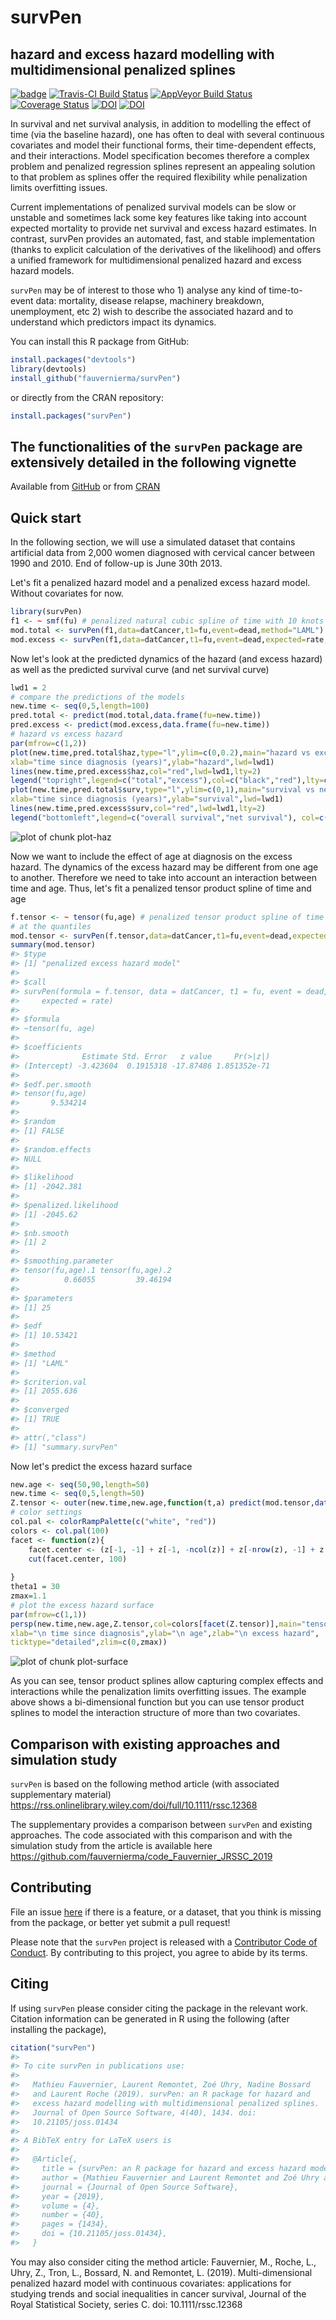 
# survPen
## hazard and excess hazard modelling with multidimensional penalized splines
[![badge](https://img.shields.io/badge/Launch-survPen-blue.svg)](https://mybinder.org/v2/gh/fauvernierma/survPen/master?urlpath=rstudio)
[![Travis-CI Build Status](https://travis-ci.org/fauvernierma/survPen.svg?branch=master)](https://travis-ci.org/fauvernierma/survPen)
[![AppVeyor Build Status](https://ci.appveyor.com/api/projects/status/github/fauvernierma/survPen?branch=master&svg=true)](https://ci.appveyor.com/project/fauvernierma/survpen)
[![Coverage Status](https://img.shields.io/codecov/c/github/fauvernierma/survPen/master.svg)](https://codecov.io/github/fauvernierma/survPen?branch=master)
[![DOI](https://zenodo.org/badge/181266005.svg)](https://zenodo.org/badge/latestdoi/181266005)
[![DOI](https://joss.theoj.org/papers/10.21105/joss.01434/status.svg)](https://doi.org/10.21105/joss.01434)


In survival and net survival analysis, in addition to modelling the effect of time (via the baseline hazard), 
one has often to deal with several continuous covariates and model their functional forms, their time-dependent 
effects, and their interactions. Model specification becomes therefore a complex problem and penalized regression 
splines represent an appealing solution to that problem as splines offer the required 
flexibility while penalization limits overfitting issues. 

Current implementations of penalized survival models can be slow or unstable and sometimes lack some key features 
like taking into account expected mortality to provide net survival and excess hazard estimates. In contrast, 
survPen provides an automated, fast, and stable implementation 
(thanks to explicit calculation of the derivatives of the likelihood) and offers a unified framework for 
multidimensional penalized hazard and excess hazard models.

`survPen` may be of interest to those who 1) analyse any kind of time-to-event data: mortality, disease relapse, 
machinery breakdown, unemployment, etc 2) wish to describe the associated hazard and to understand which predictors 
impact its dynamics.


You can install this R package from GitHub:


```r
install.packages("devtools")
library(devtools)
install_github("fauvernierma/survPen")
```

or directly from the CRAN repository:


```r
install.packages("survPen")
```


## The functionalities of the `survPen` package are extensively detailed in the following vignette
Available from
[GitHub](https://htmlpreview.github.io/?https://github.com/fauvernierma/survPen/blob/master/inst/doc/survival_analysis_with_survPen.html)
or from [CRAN](https://cran.r-project.org/web/packages/survPen/vignettes/survival_analysis_with_survPen.html)


## Quick start

In the following section, we will use a simulated dataset that contains artificial data from 2,000 women 
diagnosed with cervical cancer between 1990 and 2010. End of follow-up is June 30th 2013.

Let's fit a penalized hazard model and a penalized excess hazard model. Without covariates for now.

```r
library(survPen)
f1 <- ~ smf(fu) # penalized natural cubic spline of time with 10 knots placed at the quantiles
mod.total <- survPen(f1,data=datCancer,t1=fu,event=dead,method="LAML")
mod.excess <- survPen(f1,data=datCancer,t1=fu,event=dead,expected=rate,method="LAML")
```

Now let's look at the predicted dynamics of the hazard (and excess hazard) as well as the predicted 
survival curve (and net survival curve)


```r
lwd1 = 2
# compare the predictions of the models
new.time <- seq(0,5,length=100)
pred.total <- predict(mod.total,data.frame(fu=new.time))
pred.excess <- predict(mod.excess,data.frame(fu=new.time))
# hazard vs excess hazard
par(mfrow=c(1,2))
plot(new.time,pred.total$haz,type="l",ylim=c(0,0.2),main="hazard vs excess hazard",
xlab="time since diagnosis (years)",ylab="hazard",lwd=lwd1)
lines(new.time,pred.excess$haz,col="red",lwd=lwd1,lty=2)
legend("topright",legend=c("total","excess"),col=c("black","red"),lty=c(1,2), lwd=rep(lwd1,2))
plot(new.time,pred.total$surv,type="l",ylim=c(0,1),main="survival vs net survival",
xlab="time since diagnosis (years)",ylab="survival",lwd=lwd1)
lines(new.time,pred.excess$surv,col="red",lwd=lwd1,lty=2)
legend("bottomleft",legend=c("overall survival","net survival"), col=c("black","red"), lty=c(1,2), lwd=rep(lwd1,2)) 
```

![plot of chunk plot-haz](figure/plot-haz-1.png)

Now we want to include the effect of age at diagnosis on the excess hazard. The dynamics of the excess hazard 
may be different from one age to another. Therefore we need to take into account an interaction between time and age.
Thus, let's fit a penalized tensor product spline of time and age 


```r
f.tensor <- ~ tensor(fu,age) # penalized tensor product spline of time and age with 5*5 = 25 knots placed 
# at the quantiles
mod.tensor <- survPen(f.tensor,data=datCancer,t1=fu,event=dead,expected=rate)
summary(mod.tensor)
#> $type
#> [1] "penalized excess hazard model"
#> 
#> $call
#> survPen(formula = f.tensor, data = datCancer, t1 = fu, event = dead, 
#>     expected = rate)
#> 
#> $formula
#> ~tensor(fu, age)
#> 
#> $coefficients
#>              Estimate Std. Error   z value     Pr(>|z|)
#> (Intercept) -3.423604  0.1915318 -17.87486 1.851352e-71
#> 
#> $edf.per.smooth
#> tensor(fu,age) 
#>       9.534214 
#> 
#> $random
#> [1] FALSE
#> 
#> $random.effects
#> NULL
#> 
#> $likelihood
#> [1] -2042.381
#> 
#> $penalized.likelihood
#> [1] -2045.62
#> 
#> $nb.smooth
#> [1] 2
#> 
#> $smoothing.parameter
#> tensor(fu,age).1 tensor(fu,age).2 
#>          0.66055         39.46194 
#> 
#> $parameters
#> [1] 25
#> 
#> $edf
#> [1] 10.53421
#> 
#> $method
#> [1] "LAML"
#> 
#> $criterion.val
#> [1] 2055.636
#> 
#> $converged
#> [1] TRUE
#> 
#> attr(,"class")
#> [1] "summary.survPen"
```

Now let's predict the excess hazard surface



```r
new.age <- seq(50,90,length=50)
new.time <- seq(0,5,length=50)
Z.tensor <- outer(new.time,new.age,function(t,a) predict(mod.tensor,data.frame(fu=t,age=a))$haz)
# color settings
col.pal <- colorRampPalette(c("white", "red"))
colors <- col.pal(100)
facet <- function(z){
    facet.center <- (z[-1, -1] + z[-1, -ncol(z)] + z[-nrow(z), -1] + z[-nrow(z), -ncol(z)])/4
    cut(facet.center, 100)
    
}
theta1 = 30
zmax=1.1
# plot the excess hazard surface
par(mfrow=c(1,1))
persp(new.time,new.age,Z.tensor,col=colors[facet(Z.tensor)],main="tensor",theta=theta1,
xlab="\n time since diagnosis",ylab="\n age",zlab="\n excess hazard",
ticktype="detailed",zlim=c(0,zmax))
```

![plot of chunk plot-surface](figure/plot-surface-1.png)

As you can see, tensor product splines allow capturing complex effects and interactions while the penalization limits overfitting issues. The example above shows a bi-dimensional function but you can use tensor product splines to model the interaction structure of more than two covariates.

## Comparison with existing approaches and simulation study

`survPen` is based on the following method article (with associated supplementary material)
https://rss.onlinelibrary.wiley.com/doi/full/10.1111/rssc.12368

The supplementary provides a comparison between `survPen` and existing approaches. The code associated with this comparison and with the simulation study from the article is available here
https://github.com/fauvernierma/code_Fauvernier_JRSSC_2019


## Contributing

File an issue [here](https://github.com/fauvernierma/survPen/issues) if there is a feature, or a dataset, that you think is missing from the package, or better yet submit a pull request!

Please note that the `survPen` project is released with a [Contributor Code of Conduct](.github/CODE_OF_CONDUCT.md). By contributing to this project, you agree to abide by its terms.

## Citing 

If using `survPen` please consider citing the package in the relevant work. Citation information can be generated in R using the following (after installing the package),


```r
citation("survPen")
#> 
#> To cite survPen in publications use:
#> 
#>   Mathieu Fauvernier, Laurent Remontet, Zoé Uhry, Nadine Bossard
#>   and Laurent Roche (2019). survPen: an R package for hazard and
#>   excess hazard modelling with multidimensional penalized splines.
#>   Journal of Open Source Software, 4(40), 1434. doi:
#>   10.21105/joss.01434
#> 
#> A BibTeX entry for LaTeX users is
#> 
#>   @Article{,
#>     title = {survPen: an R package for hazard and excess hazard modelling with multidimensional penalized splines},
#>     author = {Mathieu Fauvernier and Laurent Remontet and Zoé Uhry and Nadine Bossard and Laurent Roche and the CENSUR working survival group},
#>     journal = {Journal of Open Source Software},
#>     year = {2019},
#>     volume = {4},
#>     number = {40},
#>     pages = {1434},
#>     doi = {10.21105/joss.01434},
#>   }
```

You may also consider citing the method article:
Fauvernier, M., Roche, L., Uhry, Z., Tron, L., Bossard, N. and Remontet, L. (2019). Multi-dimensional penalized hazard model with continuous covariates: applications for studying trends and social inequalities in cancer survival, 
Journal of the Royal Statistical Society, series C. doi: 10.1111/rssc.12368





